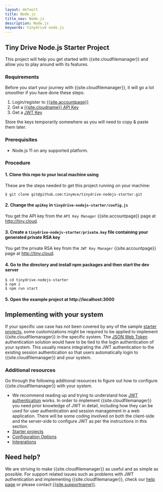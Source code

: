 ```yaml
---
layout: default
title: Node.js
title_nav: Node.js
description: Node.js
keywords: tinydrive node.js
---
```


## Tiny Drive Node.js Starter Project

This project will help you get started with {{site.cloudfilemanager}} and allow you to play around with its features.

### Requirements

Before you start your journey with {{site.cloudfilemanager}}, it will go a lot smoother if you have done these steps:
1. Login/register to [{{site.accountpage}}]({{site.accountpageurl}}/)
2. Get a [{{site.cloudname}} API Key]({{site.accountpageurl}}/key-manager/)
3. Get a [JWT Key]({{site.accountpageurl}}/jwt/)

Store the keys temporarily somewhere as you will need to copy & paste them later.

### Prerequisites

* Node.js 11 on any supported platform.

### Procedure

#### 1. Clone this repo to your local machine using

These are the steps needed to get this project running on your machine:

```
$ git clone git@github.com:tinymce/tinydrive-nodejs-starter.git
```

#### 2. Change the `apiKey` in `tinydrive-nodejs-starter/config.js`

You get the API key from the `API Key Manager` {{site.accountpage}} page at http://tiny.cloud.

#### 3. Create a `tinydrive-nodejs-starter/private.key` file containing your generated private RSA key

You get the private RSA key from the `JWT Key Manager` {{site.accountpage}} page at http://tiny.cloud.

#### 4. Go to the directory and install npm packages and then start the dev server

```
$ cd tinydrive-nodejs-starter
$ npm i
$ npm run start
```

#### 5. Open the example project at http://localhost:3000

## Implementing with your system

If your specific use case has not been covered by any of the sample [starter projects]({{site.baseurl}}/plugins/premium/tinydrive/libraries/), some customizations might be required to be applied to implement {{site.cloudfilemanager}} in the specific system. The [JSON Web Token]({{site.baseurl}}/plugins/premium/tinydrive/jwt-authentication/) authentication solution would have to be tied to the login authentication of your system. This usually means integrating the JWT authentication to the existing session authentication so that users automatically login to {{site.cloudfilemanager}} and your system.

### Additional resources

Go through the following additional resources to figure out how to configure {{site.cloudfilemanager}} with your system.

- We recommend reading up and trying to understand how [JWT authentication]({{site.baseurl}}/plugins/premium/tinydrive/jwt-authentication/) works. In order to implement {{site.cloudfilemanager}} you need prior knowledge of JWT in detail, including how they can be used for user authentication and session management in a web application. There will be some coding involved on both the client-side and the server-side to configure JWT as per the instructions in this section.
- [Starter projects]({{site.baseurl}}/plugins/premium/tinydrive/libraries/)
- [Configuration Options]({{site.baseurl}}/plugins/premium/tinydrive/configuration/)
- [Integrations]({{site.baseurl}}/plugins/premium/tinydrive/integrations/)

## Need help? ##

We are striving to make {{site.cloudfilemanager}} as useful and as simple as possible. For support related issues such as problems with JWT authentication and implementing {{site.cloudfilemanager}}, check our [help page]({{site.baseurl}}/plugins/premium/tinydrive/get-help/) or please contact [{{site.supportname}}]({{site.supporturl}}).

